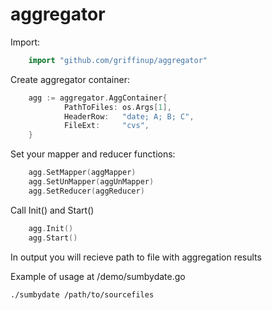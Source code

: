 # aggregator
    
Import:
```go
    import "github.com/griffinup/aggregator"
```
Create aggregator container:
```go
    agg := aggregator.AggContainer{
    		PathToFiles: os.Args[1],
    		HeaderRow:   "date; A; B; C",
    		FileExt:     "cvs",
    }
```
Set your mapper and reducer functions:
```go
    agg.SetMapper(aggMapper)
    agg.SetUnMapper(aggUnMapper)
    agg.SetReducer(aggReducer)
```
Call Init() and Start()
```go
    agg.Init()
    agg.Start()
```
In output you will recieve path to file with aggregation results

Example of usage at /demo/sumbydate.go

    ./sumbydate /path/to/sourcefiles
